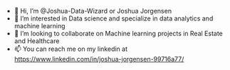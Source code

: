 - 👋 Hi, I’m @Joshua-Data-Wizard or Joshua Jorgensen 
- 👀 I’m interested in Data science and specialize in data analytics and machine learning
- 💞️ I’m looking to collaborate on Machine learning projects in Real Estate and Healthcare 
- 📫 You can reach me on my linkedin at https://www.linkedin.com/in/joshua-jorgensen-99716a77/ 


